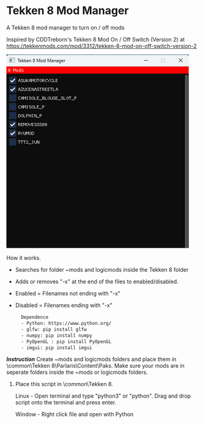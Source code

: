 # Tekken 8 Mod Manager
A Tekken 8 mod manager to turn on / off mods 

Inspired by CDDTreborn's Tekken 8 Mod On / Off Switch (Version 2) at https://tekkenmods.com/mod/3312/tekken-8-mod-on-off-switch-version-2

![Screenshot of a comment on a GitHub issue showing an image, added in the Markdown, of an Octocat smiling and raising a tentacle.](https://github.com/opensource111111/tekken-8-mod-manager/blob/main/screenshot.png)



How it works.
- Searches for folder ~mods and logicmods inside the Tekken 8 folder
- Adds or removes "-x" at the end of the files to enabled/disabled.
- Enabled = Filenames not ending with "-x"
- Disabled = Filenames ending with "-x"

   

        Dependence
        - Python: https://www.python.org/
        - glfw: pip install glfw
        - numpy: pip install numpy
        - PyOpenGL : pip install PyOpenGL
        - imgui: pip install imgui



***Instruction***
Create ~mods and logicmods folders and place them in <steamapps>\common\Tekken 8\Parlaris\Content\Paks.
Make sure your mods are in seperate folders inside the ~mods or logicmods folders.
   
1. Place this script in <steamapps>\common\Tekken 8.

   Linux - Open terminal and type "python3" or "python". Drag and drop script onto the terminal and press enter.

   Window - Right click file and open with Python



